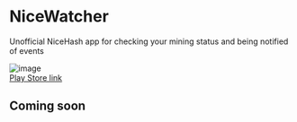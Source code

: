 # NiceWatcher
Unofficial NiceHash app for checking your mining status and being notified of events

![image](https://lh3.googleusercontent.com/VA6e3QsPzEgQ4EIH34i-BJo9nXWvIJ5nZp3dJfPN_MW1jqnRYfLG9Erih5Mdwe60fTU=s180-rw) \
[Play Store link](https://play.google.com/store/apps/details?id=com.simmsoft.nicewatcher)

## Coming soon
